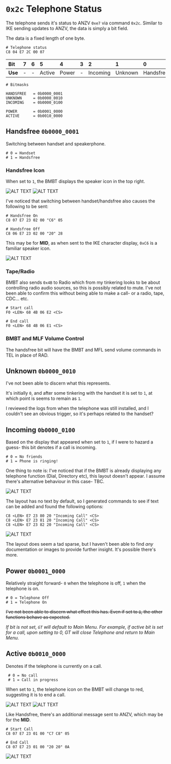 # `0x2c` Telephone Status

The telephone sends it's status to ANZV `0xe7` via command `0x2c`. Similar to IKE sending updates to ANZV, the data is simply a bit field.

The data is a fixed length of one byte.

    # Telephone status
    C8 04 E7 2C 00 07

Bit|7|6|5|4|3|2|1|0
:---|:---|:---|:----|:----|:---|:---|:---|:---
**Use**|-|-|Active|Power|-|Incoming|Unknown|Handsfree

    # Bitmasks
    
    HANDSFREE   = 0b0000_0001
    UNKNOWN     = 0b0000_0010
    INCOMING    = 0b0000_0100
    
    POWER       = 0b0001_0000
    ACTIVE      = 0b0010_0000

## Handsfree `0b0000_0001`
Switching between handset and speakerphone.

    # 0 = Handset
    # 1 = Handsfree

### Handsfree Icon
When set to `1`, the BMBT displays the speaker icon in the top right.

![ALT TEXT](status/handsfree/handsfree_telephone.JPG)
![ALT TEXT](status/handsfree/handsfree_directory.JPG)

I've noticed that switching between handset/handsfree also causes the following to be sent:

    # Handsfree On
    C8 07 E7 23 02 00 "C6" 05

    # Handsfree Off
    C8 06 E7 23 02 00 "20" 28

This may be for **MID**, as when sent to the IKE character display, `0xC6` is a familiar speaker icon.

![ALT TEXT](status/handsfree/handsfree_char.JPG)

### Tape/Radio
BMBT also sends `0x4B` to Radio which from my tinkering looks to be about controlling radio audio sources, so this is possibly related to mute. I've not been able to confirm this without being able to make a call- or a radio, tape, CDC... etc.

    # Start call
    F0 <LEN> 68 4B 06 E2 <CS>

    # End call
    F0 <LEN> 68 4B 06 E1 <CS>

### BMBT and MLF Volume Control

The handsfree bit will have the BMBT and MFL send volume commands in TEL in place of RAD.

## Unknown `0b0000_0010`

I've not been able to discern what this represents.

It's initially `0`, and after some tinkering with the handset it is set to `1`, at which point is seems to remain as `1`.

I reviewed the logs from when the telephone was still installed, and I couldn't see an obvious trigger, so it's perhaps related to the handset?

## Incoming `0b0000_0100`
Based on the display that appeared when set to `1`, if I were to hazard a guess- this bit denotes if a call is incoming.

    # 0 = No friends
    # 1 = Phone is ringing!

One thing to note is: I've noticed that if the BMBT is already displaying any telephone function (Dial, Directory etc), this layout doesn't appear. I assume there's alternative behaviour in this case- TBC.

![ALT TEXT](status/incoming/incoming.JPG)

The layout has no text by default, so I generated commands to see if text can be added and found the following options:

    C8 <LEN> E7 23 80 20 "Incoming Call" <CS>
    C8 <LEN> E7 23 81 20 "Incoming Call" <CS>
    C8 <LEN> E7 23 82 20 "Incoming Call" <CS>

![ALT TEXT](status/incoming/incoming_title.JPG)

The layout does seem a tad sparse, but I haven't been able to find _any_ documentation or images to provide further insight. It's possible there's more.

## Power `0b0001_0000`

Relatively straight forward- `0` when the telephone is off, `1` when the telephone is on.

    # 0 = Telephone Off
    # 1 = Telephone On

<strike>I've not been able to discern what effect this has. Even if set to `0`, the other functions behave as expected.</strike>

_If bit is not set, `GT` will default to Main Menu. For example, if active bit is set for a call, upon setting to 0, GT will close Telephone and return to Main Menu._

## Active `0b0010_0000`

Denotes if the telephone is currently on a call.

     # 0 = No call
     # 1 = Call in progress

When set to `1`, the telephone icon on the BMBT will change to red, suggesting it is to end a call.

![ALT TEXT](status/active/active_telephone.JPG)
![ALT TEXT](status/active/active_directory.JPG)


Like Handsfree, there's an additional message sent to ANZV, which may be for the **MID**.

    # Start Call
    C8 07 E7 23 01 00 "C7 C8" 05

    # End Call
    C8 07 E7 23 01 00 "20 20" 0A

![ALT TEXT](status/active/active_chars.JPG)
